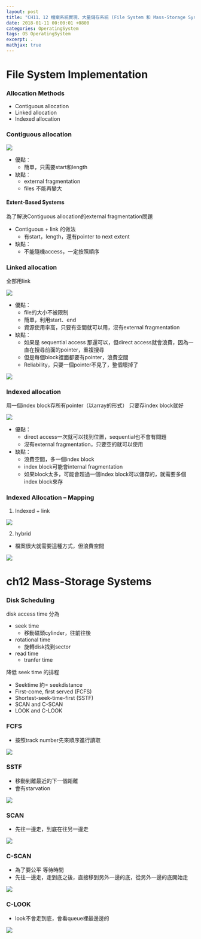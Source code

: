```yaml
---
layout: post
title: "CH11、12 檔案系統實現、大量儲存系統 (File System 和 Mass-Storage Systems)"
date: 2018-01-11 00:00:01 +0800
categories: OperatingSystem
tags: OS OperatingSystem
excerpt: .
mathjax: true
---
```



# File System Implementation

### Allocation Methods

* Contiguous allocation
* Linked allocation
* Indexed allocation

### Contiguous allocation

![](https://i.imgur.com/wnmaUAZ.png)

* 優點：
    * 簡單，只需要start和length
* 缺點：
    * external fragmentation
    * files 不能再變大

#### Extent-Based Systems
為了解決Contiguous allocation的external fragmentation問題
* Contiguous + link 的做法
    * 有start，length，還有pointer to next extent
* 缺點：
    * 不能隨機access，一定按照順序
    
### Linked allocation
全部用link

![](https://i.imgur.com/kljU16z.png)

* 優點：
    * file的大小不被限制
    * 簡單，利用start、end
    * 資源使用率高，只要有空間就可以用，沒有external fragmentation
* 缺點：
    * 如果是 sequential access 那還可以，但direct access就會浪費，因為一直在搜尋前面的pointer，重複搜尋
    * 但是每個block裡面都要有pointer，浪費空間
    * Reliability，只要一個pointer不見了，整個壞掉了

![](https://i.imgur.com/OMlTapc.png)


### Indexed allocation
用一個index block存所有pointer（以array的形式）
只要存index block就好

![](https://i.imgur.com/qIszW2v.png)

* 優點：
    * direct access一次就可以找到位置，sequential也不會有問題
    * 沒有external fragmentation，只要空的就可以使用
* 缺點：
    * 浪費空間，多一個index block
    * index block可能會internal fragmentation
    * 如果block太多，可能會超過一個index block可以儲存的，就需要多個index block來存

###  Indexed Allocation – Mapping

1. Indexed + link 

![](https://i.imgur.com/LYRm5ms.png)

2. hybrid
* 檔案很大就需要這種方式，但浪費空間

![](https://i.imgur.com/m8YcfmT.png)



# ch12 Mass-Storage Systems

### Disk Scheduling
disk access time 分為
* seek time
    * 移動磁頭cylinder，往前往後
* rotational time
    * 旋轉disk找到sector
* read time
    * tranfer time


降低 seek time 的排程
* Seektime 約= seekdistance
* First-come, first served (FCFS)
* Shortest-seek-time-first (SSTF) 
* SCAN and C-SCAN
* LOOK and C-LOOK


### FCFS
* 按照track number先來順序進行讀取

![](https://i.imgur.com/ehPesrz.png)

### SSTF
* 移動到離最近的下一個距離
* 會有starvation

![](https://i.imgur.com/CFoEXEv.png)


### SCAN
* 先往一邊走，到底在往另一邊走

![](https://i.imgur.com/0t3F2Yo.png)


### C-SCAN
* 為了要公平 等待時間
* 先往一邊走，走到底之後，直接移到另外一邊的底，從另外一邊的底開始走

![](https://i.imgur.com/jGn4vNd.png)

### C-LOOK
* look不會走到底，會看queue裡最邊邊的

![](https://i.imgur.com/NzYeZFh.png)
